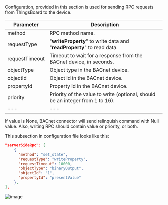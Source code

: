 Configuration, provided in this section is used for sending RPC requests from ThingsBoard to the device.

| **Parameter**  | **Description**                                                               |
|----------------|-------------------------------------------------------------------------------|
| method         | RPC method name.                                                              |
| requestType    | "**writeProperty**" to write data and "**readProperty**" to read data.        |
| requestTimeout | Timeout to wait for a response from the BACnet device, in seconds.            |
| objectType     | Object type in the BACnet device.                                             |
| objectId       | Object id in the BACnet device.                                               |
| propertyId     | Property id in the BACnet device.                                             |
| priority       | Priority of the value to write (optional, should be an integer from 1 to 16). |
| ---            | ---                                                                           |

If value is None, BACnet connector will send relinquish command with Null value.
Also, writing RPC should contain value or priority, or both.

This subsection in configuration file looks like this:

```json
"serverSideRpc": [
    {
      "method": "set_state",
      "requestType": "writeProperty",
      "requestTimeout": 10000,
      "objectType": "binaryOutput",
      "objectId": "1",
      "propertyId": "presentValue"
    },
],
```

![image](https://img.thingsboard.io/gateway/bacnet-connector/bacnet-subsection-rpc-methods-advanced-1-ce.png)

